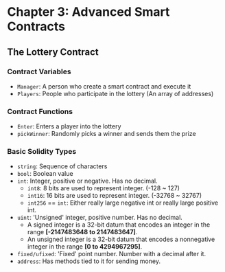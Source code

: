 # Chapter 3: Advanced Smart Contracts

## The Lottery Contract

###  Contract Variables

- `Manager`: A person who create a smart contract and execute it
- `Players`: People who participate in the lottery (An array of addresses)

### Contract Functions

- `Enter`: Enters a player into the lottery
- `pickWinner`: Randomly picks a winner and sends them the prize

### Basic Solidity Types

- `string`: Sequence of characters
- `bool`: Boolean value
- `int`: Integer, positive or negative. Has no decimal.
  - `int8`: 8 bits are used to represent integer. (-128 ~ 127)
  - `int16`: 16 bits are used to represent integer. (-32768 ~ 32767)
  - `int256` == `int`: Either really large negative int or really large positive int.
- `uint`: 'Unsigned' integer, positive number. Has no decimal.
  - A signed integer is a 32-bit datum that encodes an integer in the range **[-2147483648 to 2147483647]**. 
  - An unsigned integer is a 32-bit datum that encodes a nonnegative integer in the range **[0 to 4294967295]**.
- `fixed/ufixed`: 'Fixed' point number. Number with a decimal after it.
- `address`: Has methods tied to it for sending money.
